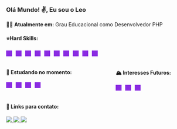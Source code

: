 <link rel="stylesheet" href="https://cdn.jsdelivr.net/gh/devicons/devicon@v2.15.1/devicon.min.css">

### Olá Mundo! :v:, Eu sou o Leo


:man_technologist: **Atualmente em:** 
Grau Educacional como Desenvolvedor PHP

<h4>⭐Hard Skills:</h4> 
<div style="display: flex; gap: 10px; margin-bottom: 16px">
  <i class="devicon-html5-plain" style="font-size: 24px; background-color: #8a2be2; padding: 8px; color: white"></i> 
  <i class="devicon-css3-plain" style="font-size: 24px; background-color: #8a2be2; padding: 8px; color: white"></i> 
  <i class="devicon-javascript-plain" style="font-size: 24px; background-color: #8a2be2; padding: 8px; color: white"></i>
  <i class="devicon-jquery-plain" style="font-size: 24px; background-color: #8a2be2; padding: 8px; color: white"></i>
  <i class="devicon-bootstrap-plain" style="font-size: 24px; background-color: #8a2be2; padding: 8px; color: white"></i>
  <i class="devicon-php-plain" style="font-size: 24px; background-color: #8a2be2; padding: 8px; color: white"></i>
  <i class="devicon-moodle-plain" style="font-size: 24px; background-color: #8a2be2; padding: 8px; color: white"></i>
  <i class="devicon-mysql-plain" style="font-size: 24px; background-color: #8a2be2; padding: 8px; color: white"></i>
  <i class="devicon-git-plain" style="font-size: 24px; background-color: #8a2be2; padding: 8px; color: white"></i>
    <i style=" font-size: 24px; background-color: #8a2be2; padding:  8px; color: white" class="devicon-github-original" ></i>
</div>


 
 <div style="display: flex; gap: 120px; margin-bottom: 16px">
 <div>
  <h4>🚀 Estudando no momento:</h4> 
  <div style="display: flex; gap: 10px; margin-bottom: 16px">
    <i class="devicon-react-original" style="font-size: 24px; background-color: #8a2be2; padding: 8px; color: white"></i> 
    <i class="devicon-typescript-plain" style="font-size: 24px; background-color: #8a2be2; padding: 8px; color: white"></i> 
    <i class="devicon-express-original" style="font-size: 24px; background-color: #8a2be2; padding: 8px; color: white"></i> 
    <i class="devicon-nodejs-plain" style="font-size: 24px; background-color: #8a2be2; padding: 8px; color: white"></i> 
  </div>
</div>
<div>
  <h4>🏔️ Interesses Futuros:</h4> 
  <div style="display: flex; gap: 10px; margin-bottom: 16px"> 
    <!-- <i class="devicon-doctrine-plain" style="font-size: 24px; background-color: #8a2be2; padding: 8px; color: white"></i> -->
    <i class="devicon-electron-original" style="font-size: 24px; background-color: #8a2be2; padding: 8px; color: white"></i>        
    <i class="devicon-elixir-plain" style="font-size: 24px; background-color: #8a2be2; padding: 8px; color: white"></i>        
    <i class="devicon-mongodb-plain" style="font-size: 24px; background-color: #8a2be2; padding: 8px; color: white"></i>        
  </div>
  </div>
 </div>

#### :link: Links para contato:


<p align="left">
  <a href="https://www.instagram.com/leonardoanthony.dev/" alt="Instagram">
    <img src="https://img.shields.io/badge/Instagram-8a2be2.svg?style=for-the-badge&logo=Instagram&logoColor=white"/>
  </a>          
  
  <a href="https://www.linkedin.com/in/leonardoanthony-dev/" alt="Linkedin">
    <img src="https://img.shields.io/badge/linkedin-8a2be2.svg?style=for-the-badge&logo=linkedin&logoColor=white"/>
  </a>
  
  <a href="mailto:leonardoanthony.dev@gmail.com" alt="Email">
    <img src="https://img.shields.io/badge/Gmail-8a2be2?style=for-the-badge&logo=gmail&logoColor=white"/>
  </a>
</p>